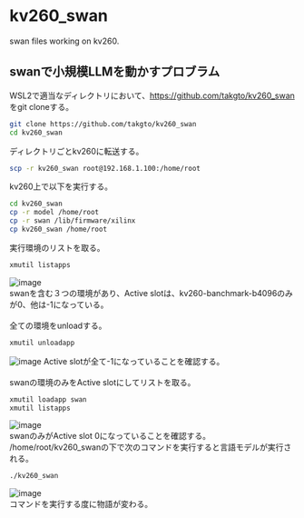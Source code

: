 # kv260_swan
swan files working on kv260.
## swanで小規模LLMを動かすプロブラム ##   
WSL2で適当なディレクトリにおいて、https://github.com/takgto/kv260_swan をgit cloneする。
```bash
git clone https://github.com/takgto/kv260_swan
cd kv260_swan
```
ディレクトリごとkv260に転送する。
```bash
scp -r kv260_swan root@192.168.1.100:/home/root
```
kv260上で以下を実行する。  
```bash
cd kv260_swan
cp -r model /home/root
cp -r swan /lib/firmware/xilinx
cp kv260_swan /home/root
```
実行環境のリストを取る。  
```bash
xmutil listapps
```
![image](https://github.com/user-attachments/assets/5f91c1e9-b2e7-40ad-8bfa-f279d2972607)  
swanを含む３つの環境があり、Active slotは、kv260-banchmark-b4096のみが0、他は-1になっている。  
</br>
全ての環境をunloadする。
```bash
xmutil unloadapp
```
![image](https://github.com/user-attachments/assets/76db36d4-7f3e-4447-ac93-a4d874b6e2d4)
Active slotが全て-1になっていることを確認する。  
</br>
swanの環境のみをActive slotにしてリストを取る。  
```bash
xmutil loadapp swan
xmutil listapps
```
![image](https://github.com/user-attachments/assets/09fb3e81-8ab3-41e5-8c21-974ba1ff3df8)  
swanのみがActive slot 0になっていることを確認する。
</br>
/home/root/kv260_swanの下で次のコマンドを実行すると言語モデルが実行される。  
```bash
./kv260_swan
```
![image](https://github.com/user-attachments/assets/a36a495e-c54f-4c39-a6f7-74c065f43f1e)  
コマンドを実行する度に物語が変わる。  








